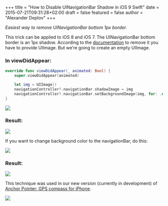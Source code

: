 +++
title = "How to Disable UINavigationBar Shadow in iOS 9 Swift"
date = 2015-07-21T09:31:28+02:00
draft = false
featured = false
author = "Alexander Deplov"
+++

*Easiest way to remove UINavigationBar bottom 1px border.*

This trick can be applied to iOS 8 and iOS 7. The UINavigationBar bottom border is an 1px shadow. According to the [documentation](https://developer.apple.com/library/ios/documentation/UIKit/Reference/UINavigationBar_Class/#//apple_ref/occ/instp/UINavigationBar/shadowImage) to remove it you have to provide UIImage. But we’re going to create an empty UIImage.

### In viewDidAppear:

```swift
override func viewDidAppear(_ animated: Bool) {
    super.viewDidAppear(animated) 

    let img = UIImage()
    navigationController?.navigationBar.shadowImage = img
    navigationController?.navigationBar.setBackgroundImage(img, for: .default)
}

```
![](images/1.jpg)

### Result:

![](images/2.jpg)

If you want to change background color to the navigationBar, do this:

![](images/3.jpg)

### Result:

![](images/4.jpg)

This technique was used in our new version (currently in development) of [Anchor Pointer: GPS compass for iPhone](https://itunes.apple.com/us/app/anchor-pointer-gps-compass/id791684332?mt=8).

![](images/5.jpg)
